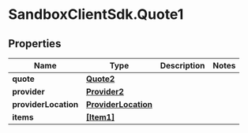 # SandboxClientSdk.Quote1

## Properties
Name | Type | Description | Notes
------------ | ------------- | ------------- | -------------
**quote** | [**Quote2**](Quote2.md) |  | 
**provider** | [**Provider2**](Provider2.md) |  | 
**providerLocation** | [**ProviderLocation**](ProviderLocation.md) |  | 
**items** | [**[Item1]**](Item1.md) |  | 
